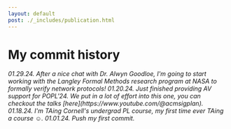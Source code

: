 ```yaml
---
layout: default
post: ./_includes/publication.html
---
```


# My commit history 

<i class="ri-git-commit-fill">
<em>
01.29.24. After a nice chat with Dr. Alwyn Goodloe, I'm going to start working with the Langley Formal Methods research program at NASA to formally verify network protocols!
</em>
</i>

<i class="ri-git-commit-fill">
<em>
01.20.24. Just finished providing AV support for POPL'24. We put in a lot of effort into this one, you can checkout the talks [here](https://www.youtube.com/@acmsigplan). 
</em>
</i>

<i class="ri-git-commit-fill">
<em>
01.18.24. I'm TAing Cornell's undergrad PL course, my first time ever TAing a course ☺.
</em>
</i>

<i class="ri-git-commit-fill">
<em>
01.01.24. Push my first commit.
</em>
</i>